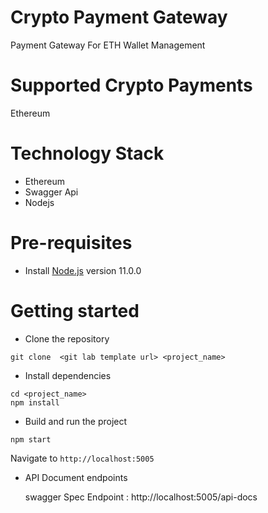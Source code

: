 # Crypto Payment Gateway

Payment Gateway For ETH Wallet Management 

# Supported Crypto Payments 

Ethereum


# Technology Stack

* Ethereum
* Swagger Api
* Nodejs

# Pre-requisites

- Install [Node.js](https://nodejs.org/en/) version 11.0.0

# Getting started
- Clone the repository
```
git clone  <git lab template url> <project_name>
```
- Install dependencies
```
cd <project_name>
npm install
```
- Build and run the project
```
npm start
```
Navigate to `http://localhost:5005`

- API Document endpoints

  swagger Spec Endpoint : http://localhost:5005/api-docs

